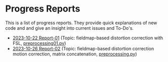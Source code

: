 # Progress Reports #

This is a list of progress reports. They provide quick explanations of new code and and give an insight into current issues and To-Do's.

- [2023-10-22 Report-01](https://jkrieg.com/temp/2023-10-22_fMRI_progress_report.mp4) (Topic: fieldmap-based distortion correction with FSL, [preprocessing01.py](https://github.com/j-krieg/layerfmri/tree/main/01_distortion_correction))
- [2023-10-26 Report-02](https://jkrieg.com/temp/2023-10-26_fMRI_progress_report.mp4) (Topic: fieldmap-based distortion correction motion correction, matrix concatenation, [preprocessing.py]([https://github.com/j-krieg/layerfmri/tree/main/01_distortion_correction](https://github.com/j-krieg/layerfmri/tree/main/02_distortion_correction_and_motion_correction)https://github.com/j-krieg/layerfmri/tree/main/02_distortion_correction_and_motion_correction))
